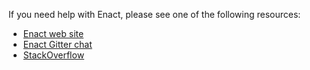 If you need help with Enact, please see one of the following resources:

* [Enact web site](http://enactjs.com/)
* [Enact Gitter chat](https://gitter.im/EnactJS/Lobby)
* [StackOverflow](https://stackoverflow.com/questions/tagged/enactjs)
